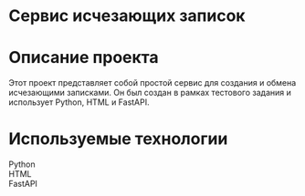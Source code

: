 # Сервис исчезающих записок
# Описание проекта
Этот проект представляет собой простой сервис для создания и обмена исчезающими записками. Он был создан в рамках тестового задания и использует Python, HTML и FastAPI.
# Используемые технологии
Python\
HTML\
FastAPI